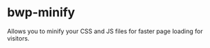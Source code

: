 bwp-minify
==========

Allows you to minify your CSS and JS files for faster page loading for visitors.
